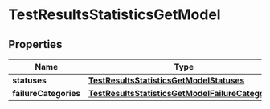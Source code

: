 

# TestResultsStatisticsGetModel


## Properties

| Name | Type | Description | Notes |
|------------ | ------------- | ------------- | -------------|
|**statuses** | [**TestResultsStatisticsGetModelStatuses**](TestResultsStatisticsGetModelStatuses.md) |  |  [optional] |
|**failureCategories** | [**TestResultsStatisticsGetModelFailureCategories**](TestResultsStatisticsGetModelFailureCategories.md) |  |  [optional] |



